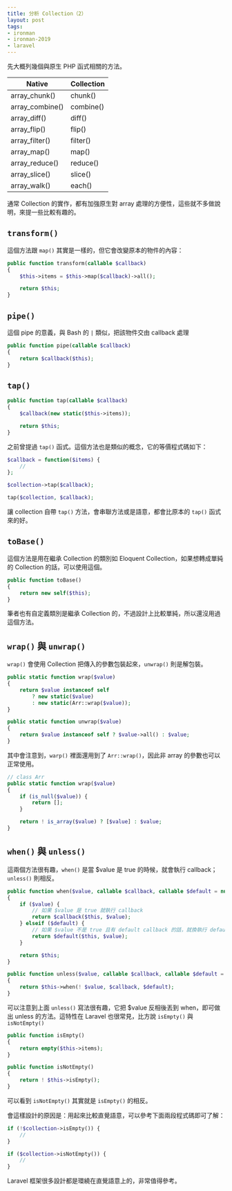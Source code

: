 ```yaml
---
title: 分析 Collection（2）
layout: post
tags:
- ironman
- ironman-2019
- laravel
---
```


先大概列幾個與原生 PHP 函式相關的方法。

| Native | Collection |
| --- | --- |
| array_chunk() | chunk() |
| array_combine() | combine() |
| array_diff() | diff() |
| array_flip() | flip() |
| array_filter() | filter() |
| array_map() | map() |
| array_reduce() | reduce() |
| array_slice() | slice() |
| array_walk() | each() |
 
通常 Collection 的實作，都有加強原生對 array 處理的方便性，這些就不多做說明，來提一些比較有趣的。

## `transform()`

這個方法跟 `map()` 其實是一樣的，但它會改變原本的物件的內容：

```php
public function transform(callable $callback)
{
    $this->items = $this->map($callback)->all();

    return $this;
}
```

## `pipe()`

這個 pipe 的意義，與 Bash 的 `|` 類似，把該物件交由 callback 處理

```php
public function pipe(callable $callback)
{
    return $callback($this);
}
```

## `tap()`

```php
public function tap(callable $callback)
{
    $callback(new static($this->items));

    return $this;
}
```

之前曾提過 `tap()` 函式。這個方法也是類似的概念，它的等價程式碼如下：

```php
$callback = function($items) {
    //
};

$collection->tap($callback);

tap($collection, $callback);
```

讓 collection 自帶 `tap()` 方法，會串聯方法或是語意，都會比原本的 `tap()` 函式來的好。

## `toBase()`

這個方法是用在繼承 Collection 的類別如 Eloquent Collection，如果想轉成單純的 Collection 的話，可以使用這個。

```php
public function toBase()
{
    return new self($this);
}
```

筆者也有自定義類別是繼承 Collection 的，不過設計上比較單純，所以還沒用過這個方法。

## `wrap()` 與 `unwrap()`

`wrap()` 會使用 Collection 把傳入的參數包裝起來，`unwrap()` 則是解包裝。

```php
public static function wrap($value)
{
    return $value instanceof self
        ? new static($value)
        : new static(Arr::wrap($value));
}

public static function unwrap($value)
{
    return $value instanceof self ? $value->all() : $value;
}
```

其中會注意到，`warp()` 裡面還用到了 `Arr::wrap()`，因此非 array 的參數也可以正常使用。

```php
// class Arr
public static function wrap($value)
{
    if (is_null($value)) {
        return [];
    }

    return ! is_array($value) ? [$value] : $value;
}
```

## `when()` 與 `unless()`

這兩個方法很有趣，`when()` 是當 $value 是 true 的時候，就會執行 callback；`unless()` 則相反。

```php
public function when($value, callable $callback, callable $default = null)
{
    if ($value) {
        // 如果 $value 是 true 就執行 callback
        return $callback($this, $value);
    } elseif ($default) {
        // 如果 $value 不是 true 且有 default callback 的話，就換執行 default callback 
        return $default($this, $value);
    }

    return $this;
}

public function unless($value, callable $callback, callable $default = null)
{
    return $this->when(! $value, $callback, $default);
}
```

可以注意到上面 `unless()` 寫法很有趣，它把 $value 反相後丟到 when，即可做出 unless 的方法。這特性在 Laravel 也很常見，比方說 `isEmpty()` 與 `isNotEmpty()`

```php
public function isEmpty()
{
    return empty($this->items);
}

public function isNotEmpty()
{
    return ! $this->isEmpty();
}
```

可以看到 `isNotEmpty()` 其實就是 `isEmpty()` 的相反。

會這樣設計的原因是：用起來比較直覺語意，可以參考下面兩段程式碼即可了解：

```php
if (!$collection->isEmpty()) {
    //
}

if ($collection->isNotEmpty()) {
    //
}
```

Laravel 框架很多設計都是環繞在直覺語意上的，非常值得參考。
